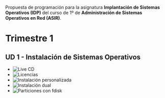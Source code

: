 
Propuesta de programación para la asignatura **Implantación de Sistemas Operativos (IDP)** 
del curso de 1º de **Administración de Sistemas Operativos en Red (ASIR)**.

# Trimestre 1

## UD 1 - Instalación de Sistemas Operativos
* ![Live CD](https://github.com/dvarrui/libro-de-actividades/tree/master/actividades/sysadmin.1/live-cd)
* ![Licencias](https://github.com/dvarrui/libro-de-actividades/tree/master/actividades/sysadmin.1/licencias)
* ![Instalación personalizada](https://github.com/dvarrui/libro-de-actividades/tree/master/actividades/sysadmin.1/instalacion-personalizada)
* ![Instalación dual](https://github.com/dvarrui/libro-de-actividades/tree/master/actividades/sysadmin.1/instalacion-dual)
* ![Particiones con fdisk](https://github.com/dvarrui/libro-de-actividades/tree/master/actividades/sysadmin.1/particiones)

